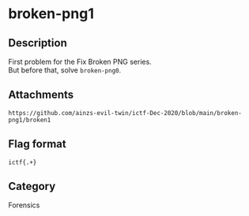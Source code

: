 # broken-png1

## Description

First problem for the Fix Broken PNG series.  
But before that, solve `broken-png0`.

## Attachments

`https://github.com/ainzs-evil-twin/ictf-Dec-2020/blob/main/broken-png1/broken1`  

## Flag format

`ictf{.+}`

## Category

Forensics
